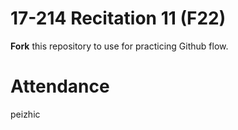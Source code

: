 # 17-214 Recitation 11 (F22)
**Fork** this repository to use for practicing Github flow.

# Attendance
peizhic